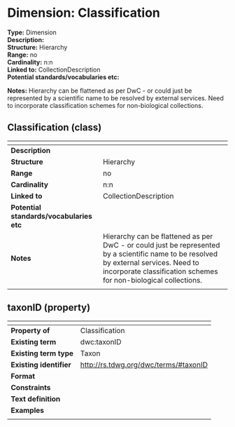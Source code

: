 **Dimension:** Classification  
======
**Type:** Dimension  
**Description:**  
**Structure:**	Hierarchy  
**Range:**	no  
**Cardinality:**	n:n  
**Linked to:**	CollectionDescription  
**Potential standards/vocabularies etc:**  

**Notes:** Hierarchy can be flattened as per DwC - or could just be represented by a scientific name to be resolved by external services.
Need to incorporate classification schemes for non-biological collections.	

## Classification (class)

| <!-- --> | <!-- --> |
| ---- | ---- |
| **Description** |  |
| **Structure** | Hierarchy |
| **Range** | no |
| **Cardinality** | n:n |
| **Linked to** | CollectionDescription |
| **Potential standards/vocabularies etc** | |
| **Notes** | Hierarchy can be flattened as per DwC - or could just be represented by a scientific name to be resolved by external services. Need to incorporate classification schemes for non-biological collections. |
| <!-- --> | <!-- --> |

## taxonID (property)

| <!-- --> | <!-- --> |
| ---- | ---- |
| **Property of** | Classification |
| **Existing term** | dwc:taxonID |
| **Existing term type** | Taxon |
| **Existing identifier** | http://rs.tdwg.org/dwc/terms/#taxonID |
| **Format** |  |
| **Constraints** |  |
| **Text definition** |  |
| **Examples** |  |
| <!-- --> | <!-- --> |
 
